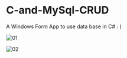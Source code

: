 # C-and-MySql-CRUD
A Windows Form App to use data base in C#  : )

![01](https://user-images.githubusercontent.com/46331337/66708695-244e5200-ed2b-11e9-8b48-0cc6283f78a5.png)


![02](https://user-images.githubusercontent.com/46331337/66708703-3af4a900-ed2b-11e9-81c1-b8c5516aa7b1.png)
